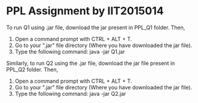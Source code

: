 # PPL Assignment by IIT2015014
To run Q1 using .jar file, download the jar present in PPL_Q1 folder. Then,

1. Open a command prompt with CTRL + ALT + T.
2. Go to your ".jar" file directory (Where you have downloaded the jar file). 
3. Type the following command: java -jar Q1.jar

Similarly, to run Q2 using the .jar file, download the jar file present in PPL_Q2 folder. Then,

1. Open a command prompt with CTRL + ALT + T.
2. Go to your ".jar" file directory (Where you have downloaded the jar file). 
3. Type the following command: java -jar Q2.jar

